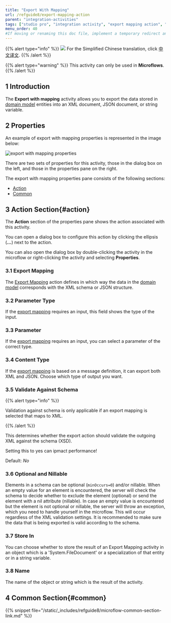 ```yaml
---
title: "Export With Mapping"
url: /refguide8/export-mapping-action
parent: "integration-activities"
tags: ["studio pro", "integration activity", "export mapping action", "export to xml"]
menu_order: 40
#If moving or renaming this doc file, implement a temporary redirect and let the respective team know they should update the URL in the product. See Mapping to Products for more details.
---
```


{{% alert type="info" %}}
<img src="attachments/chinese-translation/china.png" style="display: inline-block; margin: 0" /> For the Simplified Chinese translation, click [中文译文](https://cdn.mendix.tencent-cloud.com/documentation/refguide8/export-mapping-action.pdf).
{{% /alert %}}

{{% alert type="warning" %}}
This activity can only be used in **Microflows**.
{{% /alert %}}

## 1 Introduction

The **Export with mapping** activity allows you to export the data stored in [domain model](domain-model) entities into an XML document, JSON document, or string variable.

## 2 Properties

An example of export with mapping properties is represented in the image below:

![export with mapping properties](/attachments/refguide8/modeling/application-logic/activities/integration-activities/export-mapping-action/export-with-mapping-properties.png)

There are two sets of properties for this activity, those in the dialog box on the left, and those in the properties pane on the right.

The export with mapping properties pane consists of the following sections:

* [Action](#action)
* [Common](#common)

## 3 Action Section{#action}

The **Action** section of the properties pane shows the action associated with this activity.

You can open a dialog box to configure this action by clicking the ellipsis (**…**) next to the action.

You can also open the dialog box by double-clicking the activity in the microflow or right-clicking the activity and selecting **Properties**.

### 3.1 Export Mapping

The [Export Mapping](export-mappings) action defines in which way the data in the [domain model](domain-model) corresponds with the XML schema or JSON structure.

### 3.2 Parameter Type

If the [export mapping](export-mappings) requires an input, this field shows the type of the input.

### 3.3 Parameter

If the [export mapping](export-mappings) requires an input, you can select a parameter of the correct type.

### 3.4 Content Type

If the [export mapping](export-mappings) is based on a message definition, it can export both XML and JSON. Choose which type of output you want.

### 3.5 Validate Against Schema

{{% alert type="info" %}}

Validation against schema is only applicable if an export mapping is selected that maps to XML.

{{% /alert %}}

This determines whether the export action should validate the outgoing XML against the schema (XSD).

Setting this to yes can ipmact performance!

Default: *No*

### 3.6 Optional and Nillable

Elements in a schema can be optional (`minOccurs=0`) and/or nillable. When an empty value for an element is encountered, the server will check the schema to decide whether to exclude the element (optional) or send the element with a nil attribute (nillable). In case an empty value is encountered but the element is not optional or nillable, the server will throw an exception, which you need to handle yourself in the microflow. This will occur regardless of the XML validation settings. It is recommended to make sure the data that is being exported is valid according to the schema.

### 3.7 Store In

You can choose whether to store the result of an Export Mapping activity in an object which is a 'System.FileDocument' or a specialization of that entity or in a string variable.

### 3.8 Name

The name of the object or string which is the result of the activity.

## 4 Common Section{#common}

{{% snippet file="/static/_includes/refguide8/microflow-common-section-link.md" %}}
